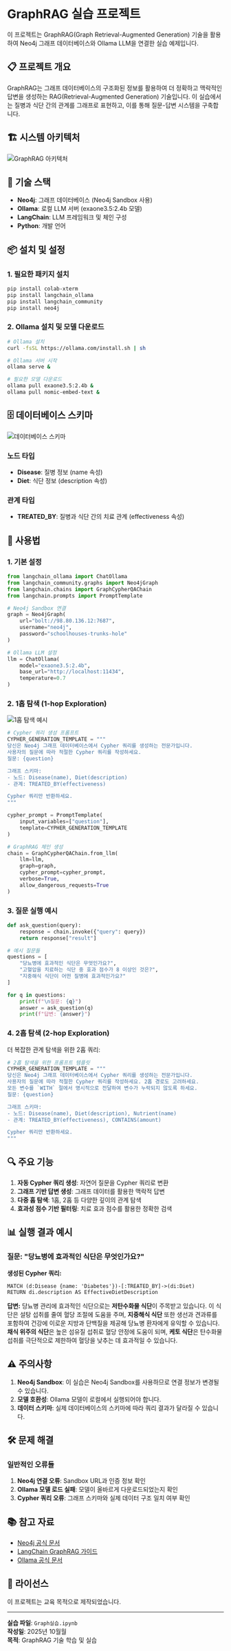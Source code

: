 # GraphRAG 실습 프로젝트

이 프로젝트는 GraphRAG(Graph Retrieval-Augmented Generation) 기술을 활용하여 Neo4j 그래프 데이터베이스와 Ollama LLM을 연결한 실습 예제입니다.

## 📋 프로젝트 개요

GraphRAG는 그래프 데이터베이스의 구조화된 정보를 활용하여 더 정확하고 맥락적인 답변을 생성하는 RAG(Retrieval-Augmented Generation) 기술입니다. 이 실습에서는 질병과 식단 간의 관계를 그래프로 표현하고, 이를 통해 질문-답변 시스템을 구축합니다.

## 🏗️ 시스템 아키텍처

![GraphRAG 아키텍처](graphRAG1.png)

## 🔧 기술 스택

- **Neo4j**: 그래프 데이터베이스 (Neo4j Sandbox 사용)
- **Ollama**: 로컬 LLM 서버 (exaone3.5:2.4b 모델)
- **LangChain**: LLM 프레임워크 및 체인 구성
- **Python**: 개발 언어

## 📦 설치 및 설정

### 1. 필요한 패키지 설치

```bash
pip install colab-xterm
pip install langchain_ollama
pip install langchain_community
pip install neo4j
```

### 2. Ollama 설치 및 모델 다운로드

```bash
# Ollama 설치
curl -fsSL https://ollama.com/install.sh | sh

# Ollama 서버 시작
ollama serve &

# 필요한 모델 다운로드
ollama pull exaone3.5:2.4b &
ollama pull nomic-embed-text &
```

## 🗄️ 데이터베이스 스키마

![데이터베이스 스키마](graphRAG2.png)

### 노드 타입
- **Disease**: 질병 정보 (name 속성)
- **Diet**: 식단 정보 (description 속성)

### 관계 타입
- **TREATED_BY**: 질병과 식단 간의 치료 관계 (effectiveness 속성)

## 🚀 사용법

### 1. 기본 설정

```python
from langchain_ollama import ChatOllama
from langchain_community.graphs import Neo4jGraph
from langchain.chains import GraphCypherQAChain
from langchain.prompts import PromptTemplate

# Neo4j Sandbox 연결
graph = Neo4jGraph(
    url="bolt://98.80.136.12:7687",
    username="neo4j",
    password="schoolhouses-trunks-hole"
)

# Ollama LLM 설정
llm = ChatOllama(
    model="exaone3.5:2.4b",
    base_url="http://localhost:11434",
    temperature=0.7
)
```

### 2. 1홉 탐색 (1-hop Exploration)

![1홉 탐색 예시](graphRAG3.png)

```python
# Cypher 쿼리 생성 프롬프트
CYPHER_GENERATION_TEMPLATE = """
당신은 Neo4j 그래프 데이터베이스에서 Cypher 쿼리를 생성하는 전문가입니다.
사용자의 질문에 따라 적절한 Cypher 쿼리를 작성하세요.
질문: {question}

그래프 스키마:
- 노드: Disease(name), Diet(description)
- 관계: TREATED_BY(effectiveness)

Cypher 쿼리만 반환하세요.
"""

cypher_prompt = PromptTemplate(
    input_variables=["question"],
    template=CYPHER_GENERATION_TEMPLATE
)

# GraphRAG 체인 생성
chain = GraphCypherQAChain.from_llm(
    llm=llm,
    graph=graph,
    cypher_prompt=cypher_prompt,
    verbose=True,
    allow_dangerous_requests=True
)
```

### 3. 질문 실행 예시

```python
def ask_question(query):
    response = chain.invoke({"query": query})
    return response["result"]

# 예시 질문들
questions = [
    "당뇨병에 효과적인 식단은 무엇인가요?",
    "고혈압을 치료하는 식단 중 효과 점수가 8 이상인 것은?",
    "지중해식 식단이 어떤 질병에 효과적인가요?"
]

for q in questions:
    print(f"\n질문: {q}")
    answer = ask_question(q)
    print(f"답변: {answer}")
```

### 4. 2홉 탐색 (2-hop Exploration)

더 복잡한 관계 탐색을 위한 2홉 쿼리:

```python
# 2홉 탐색을 위한 프롬프트 템플릿
CYPHER_GENERATION_TEMPLATE = """
당신은 Neo4j 그래프 데이터베이스에서 Cypher 쿼리를 생성하는 전문가입니다.
사용자의 질문에 따라 적절한 Cypher 쿼리를 작성하세요. 2홉 경로도 고려하세요.
모든 변수를 `WITH` 절에서 명시적으로 전달하여 변수가 누락되지 않도록 하세요.
질문: {question}

그래프 스키마:
- 노드: Disease(name), Diet(description), Nutrient(name)
- 관계: TREATED_BY(effectiveness), CONTAINS(amount)

Cypher 쿼리만 반환하세요.
"""
```

## 🔍 주요 기능

1. **자동 Cypher 쿼리 생성**: 자연어 질문을 Cypher 쿼리로 변환
2. **그래프 기반 답변 생성**: 그래프 데이터를 활용한 맥락적 답변
3. **다중 홉 탐색**: 1홉, 2홉 등 다양한 깊이의 관계 탐색
4. **효과성 점수 기반 필터링**: 치료 효과 점수를 활용한 정확한 검색

## 📊 실행 결과 예시

### 질문: "당뇨병에 효과적인 식단은 무엇인가요?"

**생성된 Cypher 쿼리:**
```cypher
MATCH (d:Disease {name: 'Diabetes'})-[:TREATED_BY]->(di:Diet)
RETURN di.description AS EffectiveDietDescription
```

**답변:**
당뇨병 관리에 효과적인 식단으로는 **저탄수화물 식단**이 주목받고 있습니다. 이 식단은 설탕 섭취를 줄여 혈당 조절에 도움을 주며, **지중해식 식단** 또한 생선과 견과류를 포함하여 건강에 이로운 지방과 단백질을 제공해 당뇨병 환자에게 유익할 수 있습니다. **채식 위주의 식단**은 높은 섬유질 섭취로 혈당 안정에 도움이 되며, **케토 식단**은 탄수화물 섭취를 극단적으로 제한하여 혈당을 낮추는 데 효과적일 수 있습니다.

## ⚠️ 주의사항

1. **Neo4j Sandbox**: 이 실습은 Neo4j Sandbox를 사용하므로 연결 정보가 변경될 수 있습니다.
2. **모델 호환성**: Ollama 모델이 로컬에서 실행되어야 합니다.
3. **데이터 스키마**: 실제 데이터베이스의 스키마에 따라 쿼리 결과가 달라질 수 있습니다.

## 🛠️ 문제 해결

### 일반적인 오류들

1. **Neo4j 연결 오류**: Sandbox URL과 인증 정보 확인
2. **Ollama 모델 로드 실패**: 모델이 올바르게 다운로드되었는지 확인
3. **Cypher 쿼리 오류**: 그래프 스키마와 실제 데이터 구조 일치 여부 확인

## 📚 참고 자료

- [Neo4j 공식 문서](https://neo4j.com/docs/)
- [LangChain GraphRAG 가이드](https://python.langchain.com/docs/use_cases/graph/)
- [Ollama 공식 문서](https://ollama.ai/docs)

## 📄 라이선스

이 프로젝트는 교육 목적으로 제작되었습니다.

---

**실습 파일**: `Graph실습.ipynb`  
**작성일**: 2025년 10월월  
**목적**: GraphRAG 기술 학습 및 실습
